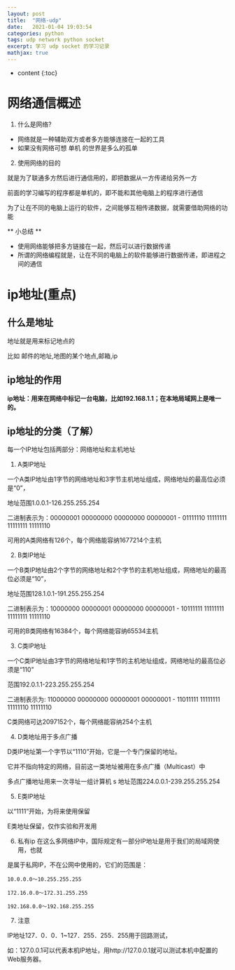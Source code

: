 ```yaml
---
layout: post
title:  "网络-udp"
date:   2021-01-04 19:03:54
categories: python
tags: udp network python socket
excerpt: 学习 udp socket 的学习记录
mathjax: true
---
```


* content
{:toc}


# 网络通信概述
1. 什么是网络?

+ 网络就是一种辅助双方或者多方能够连接在一起的工具
+ 如果没有网络可想 单机 的世界是多么的孤单

<!-- ![小霸王](/images/20160312081117_08d13b461d1fddd3775d8a7a1db37b10_3.jpeg) -->

2. 使用网络的目的

就是为了联通多方然后进行通信用的，即把数据从一方传递给另外一方

前面的学习编写的程序都是单机的，即不能和其他电脑上的程序进行通信

为了让在不同的电脑上运行的软件，之间能够互相传递数据，就需要借助网络的功能

** 小总结 **

+ 使用网络能够把多方链接在一起，然后可以进行数据传递
+ 所谓的网络编程就是，让在不同的电脑上的软件能够进行数据传递，即进程之间的通信

# ip地址(重点)
## 什么是地址

地址就是用来标记地点的

比如 邮件的地址,地图的某个地点,邮箱,ip

## ip地址的作用

**ip地址：用来在网络中标记一台电脑，比如192.168.1.1；在本地局域网上是唯一的。**

## ip地址的分类（了解）
每一个IP地址包括两部分：网络地址和主机地址

1. A类IP地址

一个A类IP地址由1字节的网络地址和3字节主机地址组成，网络地址的最高位必须是“0”，

地址范围1.0.0.1-126.255.255.254

二进制表示为：00000001 00000000 00000000 00000001 - 01111110 11111111 11111111 11111110

可用的A类网络有126个，每个网络能容纳1677214个主机

2. B类IP地址

一个B类IP地址由2个字节的网络地址和2个字节的主机地址组成，网络地址的最高位必须是“10”，

地址范围128.1.0.1-191.255.255.254

二进制表示为：10000000 00000001 00000000 00000001 - 10111111 11111111 11111111 11111110

可用的B类网络有16384个，每个网络能容纳65534主机

3. C类IP地址

一个C类IP地址由3字节的网络地址和1字节的主机地址组成，网络地址的最高位必须是“110”

范围192.0.1.1-223.255.255.254

二进制表示为: 11000000 00000000 00000001 00000001 - 11011111 11111111 11111110 11111110

C类网络可达2097152个，每个网络能容纳254个主机

4. D类地址用于多点广播

D类IP地址第一个字节以“1110”开始，它是一个专门保留的地址。

它并不指向特定的网络，目前这一类地址被用在多点广播（Multicast）中

多点广播地址用来一次寻址一组计算机 s 地址范围224.0.0.1-239.255.255.254

5. E类IP地址


以“1111”开始，为将来使用保留

E类地址保留，仅作实验和开发用

6. 私有ip
在这么多网络IP中，国际规定有一部分IP地址是用于我们的局域网使用，也就

是属于私网IP，不在公网中使用的，它们的范围是：
```
10.0.0.0～10.255.255.255

172.16.0.0～172.31.255.255

192.168.0.0～192.168.255.255
```

7. 注意

IP地址127．0．0．1~127．255．255．255用于回路测试，

如：127.0.0.1可以代表本机IP地址，用http://127.0.0.1就可以测试本机中配置的Web服务器。

